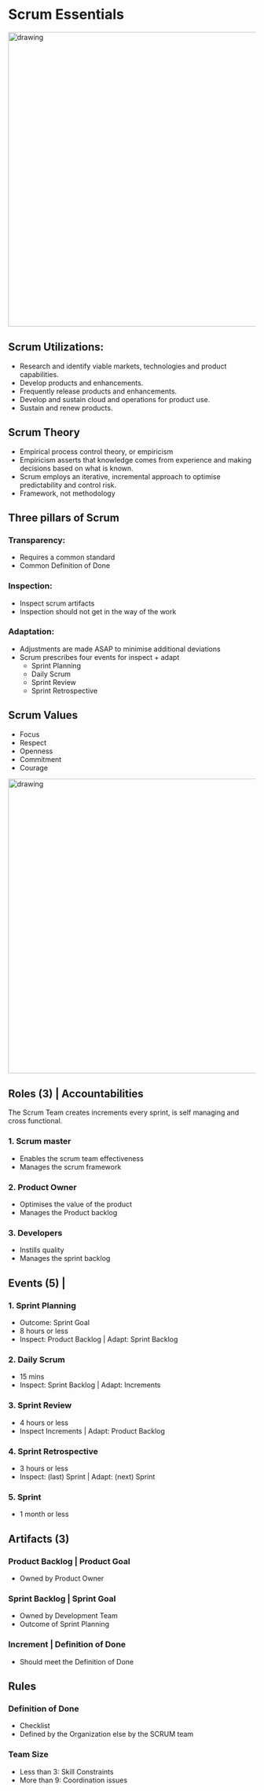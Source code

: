# Scrum Essentials 

<img src="https://scrumorg-website-prod.s3.amazonaws.com/drupal/inline-images/2021-01/scrumorg-scrum-framework-3000.png" alt="drawing" width="600"/>

## Scrum Utilizations: 
- Research and identify viable markets, technologies and product capabilities. 
- Develop products and enhancements. 
- Frequently release products and enhancements. 
- Develop and sustain cloud and operations for product use. 
- Sustain and renew products. 

## Scrum Theory
- Empirical process control theory, or empiricism
- Empiricism asserts that knowledge comes from experience and making decisions based on what is known. 
- Scrum employs an iterative, incremental approach to optimise predictability and control risk. 
- Framework, not methodology

## Three pillars of Scrum
### Transparency:
- Requires a common standard
- Common Definition of Done

### Inspection:
- Inspect scrum artifacts
- Inspection should not get in the way of the work
 
### Adaptation:
- Adjustments are made ASAP to minimise additional deviations
- Scrum prescribes four events for inspect + adapt
  - Sprint Planning
  - Daily Scrum 
  - Sprint Review
  - Sprint Retrospective

## Scrum Values
- Focus
- Respect
- Openness
- Commitment
- Courage
<img src="https://scrumorg-website-prod.s3.amazonaws.com/drupal/inline-images/2019-06/ScrumValues-1000.png" alt="drawing" width="600"/>

## Roles (3) | Accountabilities  

The Scrum Team creates increments every sprint, is self managing and cross functional. 

### 1. Scrum master
- Enables the scrum team effectiveness 
- Manages the scrum framework
 
### 2. Product Owner
- Optimises the value of the product 
- Manages the Product backlog

### 3. Developers
- Instills quality 
- Manages the sprint backlog

## Events (5) | 
### 1. Sprint Planning 
  - Outcome: Sprint Goal
  - 8 hours or less
  - Inspect: Product Backlog | Adapt: Sprint Backlog

### 2. Daily Scrum
  - 15 mins
  - Inspect: Sprint Backlog | Adapt: Increments

### 3. Sprint Review 
  - 4 hours or less
  - Inspect Increments | Adapt: Product Backlog

### 4. Sprint Retrospective
  - 3 hours or less
  - Inspect: (last) Sprint | Adapt: (next) Sprint

### 5. Sprint
  - 1 month or less


## Artifacts (3)

### Product Backlog | Product Goal
- Owned by Product Owner
 

### Sprint Backlog | Sprint Goal
- Owned by Development Team
- Outcome of Sprint Planning

### Increment | Definition of Done
- Should meet the Definition of Done


## Rules
### Definition of Done
- Checklist
- Defined by the Organization else by the SCRUM team 

### Team Size 
- Less than 3:  Skill Constraints
- More than 9:  Coordination issues
